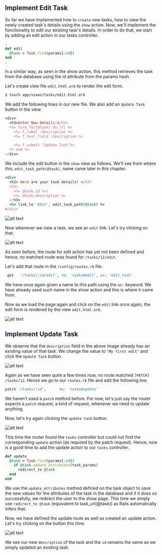## Implement Edit Task

So far we have implemented how to `create` new tasks, how to view the newly created task's details using the `show` action.
Now, we'll implement the functionality to edit our existing task's details.
In order to do that, we start by adding an edit action in our tasks controller.

```ruby
.
def edit
  @task = Task.find(params[:id])
end
.
```
In a similar way, as seen in the show action, this method retrieves the task from the database using the id attribute from the params hash.

Let's create view file `edit.html.erb` to render the edit form.

```bash
$ touch app/views/tasks/edit.html.erb
```

We add the following lines in our new file.
We also add an `Update Task` button in the view.

```ruby
<div>
  <h3>Enter New Details.</h3>
  <%= form_for(@task) do |f| %>
    <%= f.label :description %>
    <%= f.text_field :description %>

    <%= f.submit "Update Task"%>
  <% end %>
</div>
```
We include the edit button in the `show` view as follows. We'll see from where this, `edit_task_path(@task)`, name came later in this chapter.

```ruby
<div>
  <h2> Here are your task details! </h2>
  <h3>
    <%= @task.id %>)
    <%= @task.description %>
  </h3>
  <%= link_to 'Edit', edit_task_path(@task) %>
</div>
```
![alt text](./../img/EditLink.png)

Now whenever we view a task, we see an `edit` link. Let's try clicking on that.

![alt text](./../img/EditRouteError.png)

As seen before, the route for edit action has yet not been defined and hence, no matched route was found for `/tasks/12/edit`.

Let's add that route in the `/config/routes.rb` file.

```ruby
 get   '/tasks/:id/edit', to: 'tasks#edit', as: 'edit_task'
```
We have once again given a name to this path using the `as:` keyword. We have already used such name in the show action and this is where it came from.

Now as we load the page again and click on the `edit` link once again, the edit form is rendered by the view `edit.html.erb`.

![alt text](./../img/EditTask.png)

## Implement Update Task
We observe that the `description` field in the above image already has an existing value of that task.
We change the value to `"My first edit"` and click the `Update Task` button.

![alt text](./../img/UpdateRouteError.png)

Again as we have seen quite a few times now, no route matched `[PATCH] /tasks/12`. Hence we go to our `routes.rb` file and add the following line.

```ruby
patch '/tasks/:id',      to: 'tasks#update'
```
We haven't used a `patch` method before. For now, let's just say the router expects a `patch` request, a kind of request, whenever we need to update anything.

Now, let's try again clicking the `update task` button.

![alt text](./../img/UpdateActionError.png)

This time the router found the `tasks` controller but could not find the corresponding `update` action (as required by the patch request).
Hence, now is a good time to add the update action to our `tasks` controller.

```ruby
def update
  @task = Task.find(params[:id])
	if @task.update_attributes(task_params)
	  redirect_to @task
  end
end
```
We use the `update_attributes` method defined on the task object to save the new values for the attributes of the task in the database and if it does so successfully, we redirect the user to the show page.
This time we simply use `redirect_to @task` (equivalent to task_url(@task)) as Rails automatically infers that.

Now, we have defined the update route as well as created an update action. Let's try clicking on the button this time.

![alt text](./../img/UpdateTask.png)

We see our new `description` of the task and the `id` remains the same as we simply updated an existing task.
